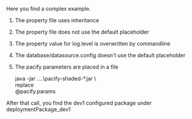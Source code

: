 Here you find a complex example. 

1. The property file uses inheritance
2. The property file does not use the default placeholder 
3. The property value for log.level is overwritten by commandline
4. The database/datasource.config doesn't use the default placeholder
5. The pacify parameters are placed in a file

    java -jar ..\..\pacify-shaded-*.jar    \  
         replace                           \
         @pacify.params
   
After that call, you find the dev1 configured package under deploymentPackage_dev1
  
   
